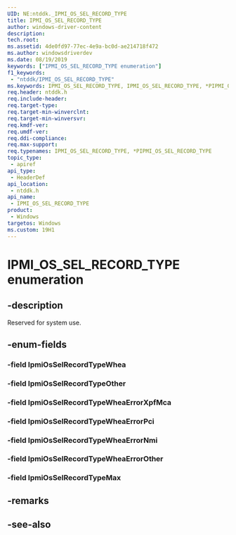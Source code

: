 ```yaml
---
UID: NE:ntddk._IPMI_OS_SEL_RECORD_TYPE
title: IPMI_OS_SEL_RECORD_TYPE
author: windows-driver-content
description: 
tech.root:
ms.assetid: 4de0fd97-77ec-4e9a-bc0d-ae214718f472
ms.author: windowsdriverdev
ms.date: 08/19/2019
keywords: ["IPMI_OS_SEL_RECORD_TYPE enumeration"]
f1_keywords:
 - "ntddk/IPMI_OS_SEL_RECORD_TYPE"
ms.keywords: IPMI_OS_SEL_RECORD_TYPE, IPMI_OS_SEL_RECORD_TYPE, *PIPMI_OS_SEL_RECORD_TYPE, 
req.header: ntddk.h
req.include-header:
req.target-type:
req.target-min-winverclnt:
req.target-min-winversvr:
req.kmdf-ver:
req.umdf-ver:
req.ddi-compliance:
req.max-support:
req.typenames: IPMI_OS_SEL_RECORD_TYPE, *PIPMI_OS_SEL_RECORD_TYPE
topic_type: 
 - apiref
api_type: 
 - HeaderDef
api_location: 
 - ntddk.h
api_name: 
 - IPMI_OS_SEL_RECORD_TYPE
product: 
 - Windows
targetos: Windows
ms.custom: 19H1
---
```


# IPMI_OS_SEL_RECORD_TYPE enumeration

## -description

Reserved for system use.


## -enum-fields

### -field IpmiOsSelRecordTypeWhea 
### -field IpmiOsSelRecordTypeOther 
### -field IpmiOsSelRecordTypeWheaErrorXpfMca 
### -field IpmiOsSelRecordTypeWheaErrorPci 
### -field IpmiOsSelRecordTypeWheaErrorNmi 
### -field IpmiOsSelRecordTypeWheaErrorOther 
### -field IpmiOsSelRecordTypeMax 

## -remarks

## -see-also
